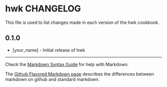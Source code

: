 # hwk CHANGELOG

This file is used to list changes made in each version of the hwk cookbook.

## 0.1.0
- [your_name] - Initial release of hwk

- - -
Check the [Markdown Syntax Guide](http://daringfireball.net/projects/markdown/syntax) for help with Markdown.

The [Github Flavored Markdown page](http://github.github.com/github-flavored-markdown/) describes the differences between markdown on github and standard markdown.
